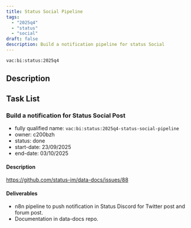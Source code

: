 ```yaml
---
title: Status Social Pipeline
tags:
  - "2025q4"
  - "status"
  - "social"
draft: false
description: Build a notification pipeline for status Social
---
```


`vac:bi:status:2025q4`

## Description


## Task List

### Build a notification for Status Social Post

* fully qualified name: `vac:bi:status:2025q4-status-social-pipeline`
* owner: c200bzh
* status: done
* start-date: 23/09/2025
* end-date: 03/10/2025

#### Description

https://github.com/status-im/data-docs/issues/88

#### Deliverables

* n8n pipeline to push notification in Status Discord for Twitter post and forum post.
* Documentation in data-docs repo.

